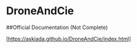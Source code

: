 # DroneAndCie

##Official Documentation (Not Complete)

[https://askiada.github.io/DroneAndCie/index.html]
